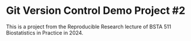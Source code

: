 # Git Version Control Demo Project #2

This is a project from the Reproducible Research lecture of BSTA 511 Biostatistics in Practice in 2024. 
